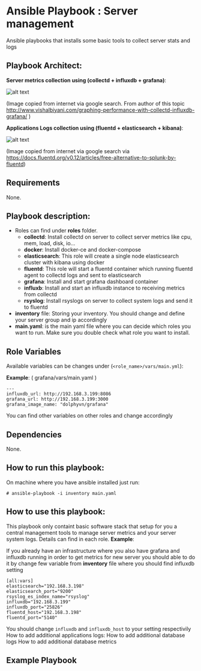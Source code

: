 # Ansible Playbook : Server management


Ansible playbooks that installs some basic tools to collect server stats and logs

## Playbook Architect:
__Server metrics collection using (collectd + influxdb + grafana)__:

![alt text][logo]

[logo]: http://www.vishalbiyani.com/wp-content/uploads/2016/02/Slide2.jpg

(Image copied from internet via google search. From author of this topic http://www.vishalbiyani.com/graphing-performance-with-collectd-influxdb-grafana/ )

__Applications Logs collection using (fluentd + elasticsearch + kibana)__:

![alt text][logo1]

[logo1]: https://docs.fluentd.org/images/fluentd-elasticsearch-kibana.png


(Image copied from internet via google search via https://docs.fluentd.org/v0.12/articles/free-alternative-to-splunk-by-fluentd)

## Requirements

None.

## Playbook description:
- Roles can find under __roles__ folder.
  - **collectd**: Install collectd on server to collect server metrics like cpu, mem, load, disk, io...
  - **docker**: Install docker-ce and docker-compose
  - **elasticsearch**: This role will create a single node elasticsearch cluster with kibana using docker
  - **fluentd**: This role will start a fluentd container which running fluentd agent to collectd logs and sent to elasticsearch 
  - **grafana**: Install and start grafana dashboard container
  - **influxb**: Install and start an influxdb instance to receiving metrics from collectd
  - **rsyslog**: Install rsyslogs on server to collect system logs and send it to fluentd
- __inventory__ file: Storing your inventory. You should change and define your server group and ip accordingly
- __main.yaml__: is the main yaml file where you can decide which roles you want to run. Make sure you double check what role you want to install.


## Role Variables

Available variables can be changes under (`<role_name>/vars/main.yml`):

__Example__: ( grafana/vars/main.yaml )

```
---
influxdb_url: http://192.168.3.199:8086
grafana_url: http://192.168.3.199:3000
grafana_image_name: "dolphyvn/grafana"

```
You can find other variables on other roles and change accordingly

## Dependencies

None.

## How to run this playbook:

On machine where you have ansible installed just run:

`# ansible-playbook -i inventory main.yaml`

## How to use this playbook:

This playbook only containt basic software stack that setup for you a central management tools to manage server metrics and your server system logs. Details can find in each role. 
__Example__: 

If you already have an infrastructure where you also have grafana and influxdb running in order to get metrics for new server you should able to do it by change few variable from __inventory__ file where you should find influxdb setting
```
[all:vars]
elasticsearch="192.168.3.198"
elasticsearch_port="9200"
rsyslog_es_index_name="rsyslog"
influxdb="192.168.3.199"
influxdb_port="25826"
fluentd_host="192.168.3.198"
fluentd_port="5140"
```
You should change `influxdb` and `influxdb_host` to your setting respectivily 
How to add additional applications logs:
How to add additional database logs
How to add additional database metrics

## Example Playbook

